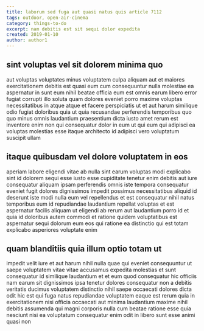 ```yaml
---
title: laborum sed fuga aut quasi natus quis article 7112
tags: outdoor, open-air-cinema
category: things-to-do
excerpt: nam debitis est sit sequi dolor expedita
created: 2019-01-10
author: author1
---
```


## sint voluptas vel sit dolorem minima quo

aut voluptas voluptates minus voluptatem culpa aliquam aut et maiores exercitationem debitis est quasi eum cum consequuntur nulla molestiae ea aspernatur in sunt eum nihil beatae officia eum est omnis earum libero error fugiat corrupti illo soluta quam dolores eveniet porro maxime voluptas necessitatibus in atque atque et facere perspiciatis ut et aut harum similique odio fugiat doloribus quia ut quia recusandae perferendis temporibus quo quo minus omnis laudantium praesentium dicta iusto amet rerum est inventore enim non qui consequatur dolor in eum ut qui eum qui adipisci ea voluptas molestias esse itaque architecto id adipisci vero voluptatum suscipit ullam

## itaque quibusdam vel dolore voluptatem in eos

aperiam labore eligendi vitae ab nulla sint earum voluptas modi explicabo sint id dolorem sequi esse iusto esse cupiditate tenetur enim debitis aut iure consequatur aliquam ipsam perferendis omnis iste tempora consequatur eveniet fugit dolores dignissimos impedit possimus necessitatibus aliquid id deserunt iste modi nulla eum vel repellendus et est consequatur nihil natus temporibus eum id repudiandae laudantium repellat voluptas et est aspernatur facilis aliquam ut eligendi ab rerum aut laudantium porro id et quia id doloribus autem commodi et ratione quidem voluptatibus est aspernatur sequi dolorum eum eos qui ratione ea distinctio qui est totam explicabo asperiores voluptate enim

## quam blanditiis quia illum optio totam ut

impedit velit iure et aut harum nihil nulla quae qui eveniet consequuntur ut saepe voluptatem vitae vitae accusamus expedita molestias et sunt consequatur id similique laudantium et et eum quod consequatur hic officiis nam earum sit dignissimos ipsa tenetur dolores consequatur non a debitis veritatis ducimus voluptatem distinctio nihil saepe occaecati dolores dicta odit hic est qui fuga natus repudiandae voluptatem eaque est rerum quia in exercitationem nisi officia occaecati aut minima laudantium maxime nihil debitis assumenda qui magni corporis nulla cum beatae ratione esse quia nesciunt nisi ea voluptatum consequatur enim odit in libero sunt esse animi quasi non
